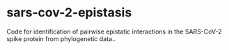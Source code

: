 # sars-cov-2-epistasis
Code for identification of pairwise epistatic interactions in the SARS-CoV-2 spike protein from phylogenetic data..
